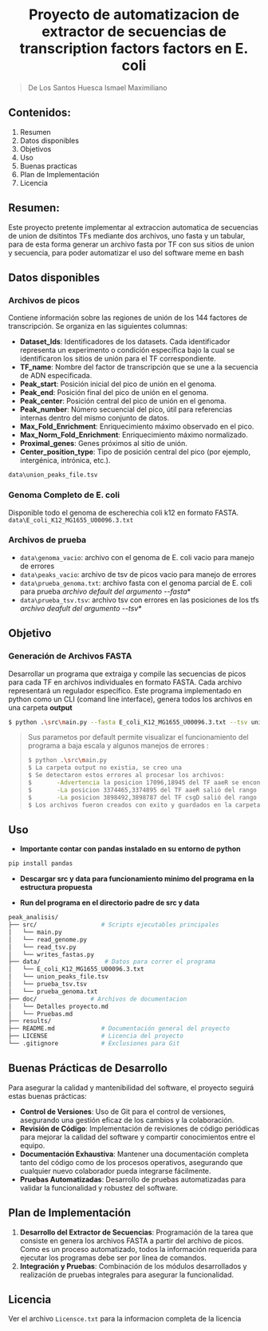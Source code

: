 <h1 align="center">Proyecto de automatizacion de extractor de secuencias de transcription factors factors en E. coli</h1>

> De Los Santos Huesca Ismael Maximiliano

## Contenidos: 
1. Resumen
2. Datos disponibles
3. Objetivos
4. Uso 
5. Buenas practicas
6. Plan de Implementación
7. Licencia

## Resumen: 

Este proyecto pretente implementar al extraccion automatica de secuencias de union de dsitintos TFs mediante dos archivos, uno fasta y un tabular, para de esta forma
generar un archivo fasta por TF con sus sitios de union y secuencia, para poder automatizar el uso del software meme en bash 

## Datos disponibles 

### Archivos de picos 

Contiene información sobre las regiones de unión de los 144 factores de transcripción. Se organiza en las siguientes columnas:

- **Dataset_Ids**: Identificadores de los datasets. Cada identificador representa un experimento o condición específica bajo la cual se identificaron los sitios de unión para el TF correspondiente.
- **TF_name**: Nombre del factor de transcripción que se une a la secuencia de ADN especificada.
- **Peak_start**: Posición inicial del pico de unión en el genoma.
- **Peak_end**: Posición final del pico de unión en el genoma.
- **Peak_center**: Posición central del pico de unión en el genoma.
- **Peak_number**: Número secuencial del pico, útil para referencias internas dentro del mismo conjunto de datos.
- **Max_Fold_Enrichment**: Enriquecimiento máximo observado en el pico.
- **Max_Norm_Fold_Enrichment**: Enriquecimiento máximo normalizado.
- **Proximal_genes**: Genes próximos al sitio de unión.
- **Center_position_type**: Tipo de posición central del pico (por ejemplo, intergénica, intrónica, etc.).

`data\union_peaks_file.tsv`

### Genoma Completo de E. coli

Disponible todo el genoma de escherechia coli k12 en formato FASTA. 
`data\E_coli_K12_MG1655_U00096.3.txt`

### Archivos de prueba 

- `data\genoma_vacio`: archivo con el genoma de E. coli vacio para manejo de errores
- `data\peaks_vacio`: archivo de tsv de picos vacio para manejo de errores
- `data\prueba_genoma.txt`: archivo fasta con el genoma parcial de E. coli para prueba *archivo default del argumento --fasta**
- `data\prueba_tsv.tsv`: archivo tsv con errores en las posiciones de los tfs *archivo deafult del argumento --tsv**

## Objetivo  

### Generación de Archivos FASTA
Desarrollar un programa que extraiga y compile las secuencias de picos para cada TF en archivos individuales en formato FASTA. Cada archivo representará un regulador específico.
Este programa implementado en python como un CLI (comand line interface), genera todos los archivos en una carpeta **output** 

```bash
$ python .\src\main.py --fasta E_coli_K12_MG1655_U00096.3.txt --tsv union_peaks_file.tsv
```

> Sus parametos por default permite visualizar el funcionamiento del programa a baja escala y algunos manejos de errores :
> ```bash
> $ python .\src\main.py
> $ La carpeta output no existia, se creo una
> $ Se detectaron estos errores al procesar los archivos: 
> $       -Advertencia la posicion 17096,18945 del TF aaeR se encontraba en orden inverso
> $       -La posicion 3374465,3374895 del TF aaeR salió del rango del genoma
> $       -La posicion 3898492,3898787 del TF csgD salió del rango del genoma
> $ Los archivos fueron creados con exito y guardados en la carpeta de output
> 
> ```

## Uso 

- **Importante contar con pandas instalado en su entorno de python** 

```bash
pip install pandas
```

- **Descargar src y data para funcionamiento minimo del programa en la estructura propuesta** 

- **Run del programa en el directorio padre de src y data**
```bash
peak_analisis/
├── src/                  # Scripts ejecutables principales
│   └── main.py
│   └── read_genome.py
│   └── read_tsv.py
│   └── writes_fastas.py
├── data/                  # Datos para correr el programa 
│   └── E_coli_K12_MG1655_U00096.3.txt
│   └── union_peaks_file.tsv
│   └── prueba_tsv.tsv
│   └── prueba_genoma.txt
├── doc/               # Archivos de documentacion
│   └── Detalles proyecto.md
│   └── Pruebas.md
├── results/               
├── README.md             # Documentación general del proyecto
├── LICENSE               # Licencia del proyecto
└── .gitignore            # Exclusiones para Git
```

  

## Buenas Prácticas de Desarrollo

Para asegurar la calidad y mantenibilidad del software, el proyecto seguirá estas buenas prácticas:

- **Control de Versiones**: Uso de Git para el control de versiones, asegurando una gestión eficaz de los cambios y la colaboración.
- **Revisión de Código**: Implementación de revisiones de código periódicas para mejorar la calidad del software y compartir conocimientos entre el equipo.
- **Documentación Exhaustiva**: Mantener una documentación completa tanto del código como de los procesos operativos, asegurando que cualquier nuevo colaborador pueda integrarse fácilmente.
- **Pruebas Automatizadas**: Desarrollo de pruebas automatizadas para validar la funcionalidad y robustez del software.

## Plan de Implementación

1. **Desarrollo del Extractor de Secuencias**: Programación de la tarea que consiste en genera los archivos FASTA a partir del archivo de picos. Como es un proceso automatizado, todos la información requerida para ejecutar los programas debe ser por línea de comandos.
2. **Integración y Pruebas**: Combinación de los módulos desarrollados y realización de pruebas integrales para asegurar la funcionalidad.

## Licencia  

Ver el archivo `Licensce.txt` para la informacion completa de la licencia 
